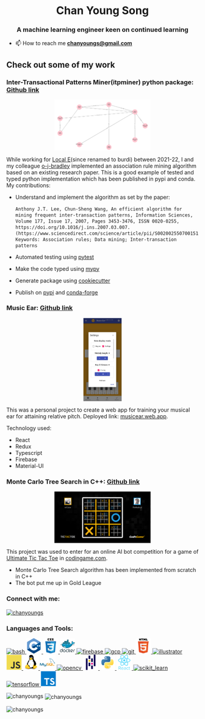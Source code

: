 <h1 align="center">Chan Young Song</h1>
<h3 align="center">A machine learning engineer keen on continued learning</h3>

-   📫 How to reach me **chanyoungs@gmail.com**

## Check out some of my work

### Inter-Transactional Patterns Miner(itpminer) python package: [Github link](https://github.com/Local-E-Rewards-ML/itpminer)

<div style="display: flex; justify-content: center">
<img src="media/itp-miner.png" style="width:50%">
</div>

While working for [Local E](https://www.burdi.app/)(since renamed to burdi) between 2021-22, I and my colleague [o-j-bradley](https://github.com/o-j-bradley) implemented an association rule mining algorithm based on an existing research paper. This is a good example of tested and typed python implementation which has been published in pypi and conda. My contributions:

-   Understand and implement the algorithm as set by the paper:

        Anthony J.T. Lee, Chun-Sheng Wang, An efficient algorithm for mining frequent inter-transaction patterns, Information Sciences, Volume 177, Issue 17, 2007, Pages 3453-3476, ISSN 0020-0255, https://doi.org/10.1016/j.ins.2007.03.007. (https://www.sciencedirect.com/science/article/pii/S002002550700151X) Keywords: Association rules; Data mining; Inter-transaction patterns

-   Automated testing using [pytest](https://docs.pytest.org/)
-   Make the code typed using [mypy](https://github.com/python/mypy)
-   Generate package using [cookiecutter](https://github.com/cookiecutter/cookiecutter)
-   Publish on [pypi](https://pypi.python.org/pypi/itpminer) and [conda-forge](https://anaconda.org/conda-forge/itpminer)

### Music Ear: [Github link](https://github.com/chanyoungs/musicear)

<div style="display: flex; justify-content: center">
<img src="media/musicear.png" style="width:20%">
</div>

This was a personal project to create a web app for training your musical ear for attaining relative pitch. Deployed link: [musicear.web.app](https://musicear.web.app/).

Technology used:

-   React
-   Redux
-   Typescript
-   Firebase
-   Material-UI

### Monte Carlo Tree Search in C++: [Github link](https://github.com/chanyoungs/Ultimate-Tic-Tac-Toe-CPP)

<div style="display: flex; justify-content: center">
<img src="media/ultimate-tic-tac-toe.png" style="width:50%">
</div>

This project was used to enter for an online AI bot competition for a game of [Ultimate Tic Tac Toe](https://www.codingame.com/multiplayer/bot-programming/tic-tac-toe) in [codingame.com](https://www.codingame.com).
- Monte Carlo Tree Search algorithm has been implemented from scratch in C++
- The bot put me up in Gold League


<h3 align="left">Connect with me:</h3>
<p align="left">
<a href="https://linkedin.com/in/chanyoungs" target="blank"><img align="center" src="https://raw.githubusercontent.com/rahuldkjain/github-profile-readme-generator/master/src/images/icons/Social/linked-in-alt.svg" alt="chanyoungs" height="30" width="40" /></a>
</p>

<h3 align="left">Languages and Tools:</h3>
<p align="left"> <a href="https://www.gnu.org/software/bash/" target="_blank" rel="noreferrer"> <img src="https://www.vectorlogo.zone/logos/gnu_bash/gnu_bash-icon.svg" alt="bash" width="40" height="40"/> </a> <a href="https://www.w3schools.com/cpp/" target="_blank" rel="noreferrer"> <img src="https://raw.githubusercontent.com/devicons/devicon/master/icons/cplusplus/cplusplus-original.svg" alt="cplusplus" width="40" height="40"/> </a> <a href="https://www.w3schools.com/css/" target="_blank" rel="noreferrer"> <img src="https://raw.githubusercontent.com/devicons/devicon/master/icons/css3/css3-original-wordmark.svg" alt="css3" width="40" height="40"/> </a> <a href="https://www.docker.com/" target="_blank" rel="noreferrer"> <img src="https://raw.githubusercontent.com/devicons/devicon/master/icons/docker/docker-original-wordmark.svg" alt="docker" width="40" height="40"/> </a> <a href="https://firebase.google.com/" target="_blank" rel="noreferrer"> <img src="https://www.vectorlogo.zone/logos/firebase/firebase-icon.svg" alt="firebase" width="40" height="40"/> </a> <a href="https://cloud.google.com" target="_blank" rel="noreferrer"> <img src="https://www.vectorlogo.zone/logos/google_cloud/google_cloud-icon.svg" alt="gcp" width="40" height="40"/> </a> <a href="https://git-scm.com/" target="_blank" rel="noreferrer"> <img src="https://www.vectorlogo.zone/logos/git-scm/git-scm-icon.svg" alt="git" width="40" height="40"/> </a> <a href="https://www.w3.org/html/" target="_blank" rel="noreferrer"> <img src="https://raw.githubusercontent.com/devicons/devicon/master/icons/html5/html5-original-wordmark.svg" alt="html5" width="40" height="40"/> </a> <a href="https://www.adobe.com/in/products/illustrator.html" target="_blank" rel="noreferrer"> <img src="https://www.vectorlogo.zone/logos/adobe_illustrator/adobe_illustrator-icon.svg" alt="illustrator" width="40" height="40"/> </a> <a href="https://developer.mozilla.org/en-US/docs/Web/JavaScript" target="_blank" rel="noreferrer"> <img src="https://raw.githubusercontent.com/devicons/devicon/master/icons/javascript/javascript-original.svg" alt="javascript" width="40" height="40"/> </a> <a href="https://www.linux.org/" target="_blank" rel="noreferrer"> <img src="https://raw.githubusercontent.com/devicons/devicon/master/icons/linux/linux-original.svg" alt="linux" width="40" height="40"/> </a> <a href="https://www.mysql.com/" target="_blank" rel="noreferrer"> <img src="https://raw.githubusercontent.com/devicons/devicon/master/icons/mysql/mysql-original-wordmark.svg" alt="mysql" width="40" height="40"/> </a> <a href="https://opencv.org/" target="_blank" rel="noreferrer"> <img src="https://www.vectorlogo.zone/logos/opencv/opencv-icon.svg" alt="opencv" width="40" height="40"/> </a> <a href="https://pandas.pydata.org/" target="_blank" rel="noreferrer"> <img src="https://raw.githubusercontent.com/devicons/devicon/2ae2a900d2f041da66e950e4d48052658d850630/icons/pandas/pandas-original.svg" alt="pandas" width="40" height="40"/> </a> <a href="https://www.python.org" target="_blank" rel="noreferrer"> <img src="https://raw.githubusercontent.com/devicons/devicon/master/icons/python/python-original.svg" alt="python" width="40" height="40"/> </a> <a href="https://reactjs.org/" target="_blank" rel="noreferrer"> <img src="https://raw.githubusercontent.com/devicons/devicon/master/icons/react/react-original-wordmark.svg" alt="react" width="40" height="40"/> </a> <a href="https://scikit-learn.org/" target="_blank" rel="noreferrer"> <img src="https://upload.wikimedia.org/wikipedia/commons/0/05/Scikit_learn_logo_small.svg" alt="scikit_learn" width="40" height="40"/> </a> <a href="https://www.tensorflow.org" target="_blank" rel="noreferrer"> <img src="https://www.vectorlogo.zone/logos/tensorflow/tensorflow-icon.svg" alt="tensorflow" width="40" height="40"/> </a> <a href="https://www.typescriptlang.org/" target="_blank" rel="noreferrer"> <img src="https://raw.githubusercontent.com/devicons/devicon/master/icons/typescript/typescript-original.svg" alt="typescript" width="40" height="40"/> </a> </p>

<p><img align="left" src="https://github-readme-stats.vercel.app/api/top-langs?username=chanyoungs&show_icons=true&locale=en&layout=compact" alt="chanyoungs" /></p>

<p>&nbsp;<img align="center" src="https://github-readme-stats.vercel.app/api?username=chanyoungs&show_icons=true&locale=en" alt="chanyoungs" /></p>

<p><img align="center" src="https://github-readme-streak-stats.herokuapp.com/?user=chanyoungs&" alt="chanyoungs" /></p>
